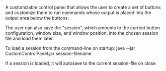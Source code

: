 A customizable control panel that allows the user to create a set of buttons and customize them to run commands whose output is placed into the output area below the buttons.

The user can also save the "session", which amounts to the current button configuration, window size, and window position, into the chosen session file and load them later.

To load a session from the command-line on startup:
java --jar CustomControlPanel.jar session-filename

If a session is loaded, it will autosave to the current session-file
on close

